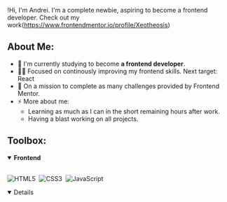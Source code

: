 !Hi, I'm Andrei.  I'm a complete newbie, aspiring to become a frontend developer. Check out my work(https://www.frontendmentor.io/profile/Xeotheosis)

## <strong>About Me:</strong>

- 🌱 I'm currently studying to become **a frontend developer**.
- 👨‍💻 Focused on continously improving my frontend skills. Next target: React
- 🔭 On a mission to complete as many challenges provided by Frontend Mentor.
- ⚡ More about me:
  - Learning as much as I can in the short remaining hours after work.
  - Having a blast working on all projects.

## <strong>Toolbox:</strong>

<details open>
<summary><b>Frontend</b></summary>
<br>

![HTML5](https://img.shields.io/badge/html5-%23E34F26.svg?style=for-the-badge&logo=html5&logoColor=white)&nbsp;
![CSS3](https://img.shields.io/badge/css3-%231572B6.svg?style=for-the-badge&logo=css3&logoColor=white)&nbsp;
![JavaScript](https://img.shields.io/badge/javascript-%23323330.svg?style=for-the-badge&logo=javascript&logoColor=%23F7DF1E)&nbsp;

<details open>

<!-- Proudly created with GPRM ( https://gprm.itsvg.in ) -->

